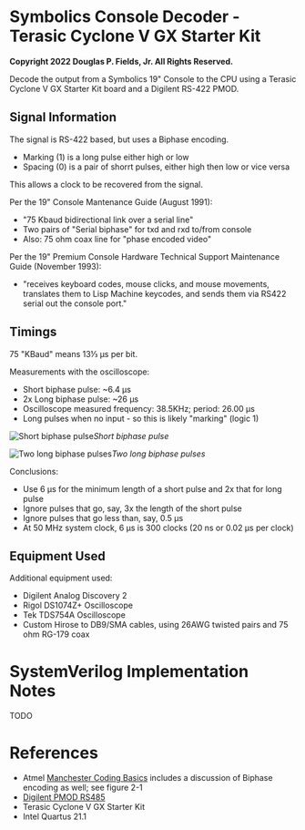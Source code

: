 # Symbolics Console Decoder - Terasic Cyclone V GX Starter Kit

**Copyright 2022 Douglas P. Fields, Jr. All Rights Reserved.**

Decode the output from a Symbolics 19" Console to the CPU using
a Terasic Cyclone V GX Starter Kit board and a 
Digilent RS-422 PMOD.

## Signal Information

The signal is RS-422 based, but uses a Biphase encoding.
* Marking (1) is a long pulse either high or low
* Spacing (0) is a pair of shorrt pulses, either high then low or vice versa

This allows a clock to be recovered from the signal.

Per the 19" Console Mantenance Guide (August 1991):
* "75 Kbaud bidirectional link over a serial line"
* Two pairs of "Serial biphase" for txd and rxd to/from console
* Also: 75 ohm coax line for "phase encoded video"

Per the 19" Premium Console Hardware Technical Support Maintenance Guide
(November 1993):
* "receives keyboard codes, mouse clicks, and mouse movements, translates
  them to Lisp Machine keycodes, and sends them via RS422 serial out the console
  port."

## Timings

75 "KBaud" means 13⅓ μs per bit.

Measurements with the oscilloscope:
* Short biphase pulse: ~6.4 μs
* 2x Long biphase pulse: ~26 μs
* Oscilloscope measured frequency: 38.5KHz; period: 26.00 μs
* Long pulses when no input - so this is likely "marking" (logic 1)

![Short biphase pulse](DS1Z_QuickPrint59.png)*Short biphase pulse*

![Two long biphase pulses](DS1Z_QuickPrint60.png)*Two long biphase pulses*

Conclusions:
* Use 6 μs for the minimum length of a short pulse and 2x that for long pulse
* Ignore pulses that go, say, 3x the length of the short pulse
* Ignore pulses that go less than, say, 0.5 μs
* At 50 MHz system clock, 6 μs is 300 clocks (20 ns or 0.02 μs per clock)

## Equipment Used

Additional equipment used:
* Digilent Analog Discovery 2
* Rigol DS1074Z+ Oscilloscope
* Tek TDS754A Oscilloscope
* Custom Hirose to DB9/SMA cables, using 26AWG twisted pairs and 75 ohm RG-179 coax

# SystemVerilog Implementation Notes

TODO

# References

* Atmel [Manchester Coding Basics](http://ww1.microchip.com/downloads/en/AppNotes/Atmel-9164-Manchester-Coding-Basics_Application-Note.pdf)
  includes a discussion of Biphase encoding as well; see figure 2-1
* [Digilent PMOD RS485](https://digilent.com/reference/pmod/pmodrs485/start)
* Terasic Cyclone V GX Starter Kit
* Intel Quartus 21.1
